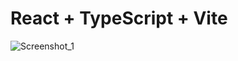 # React + TypeScript + Vite

![Screenshot_1](https://github.com/user-attachments/assets/450b8e91-2ffc-4832-839d-14707f27bec0)
